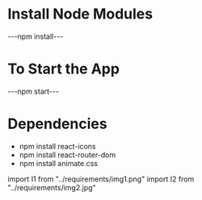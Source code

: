 # Install Node Modules
---npm install---

# To Start the App
---npm start---

# Dependencies
* npm install react-icons
* npm install react-router-dom
* npm install animate.css

import I1 from "../requirements/img1.png"
import I2 from "../requirements/img2.jpg"



